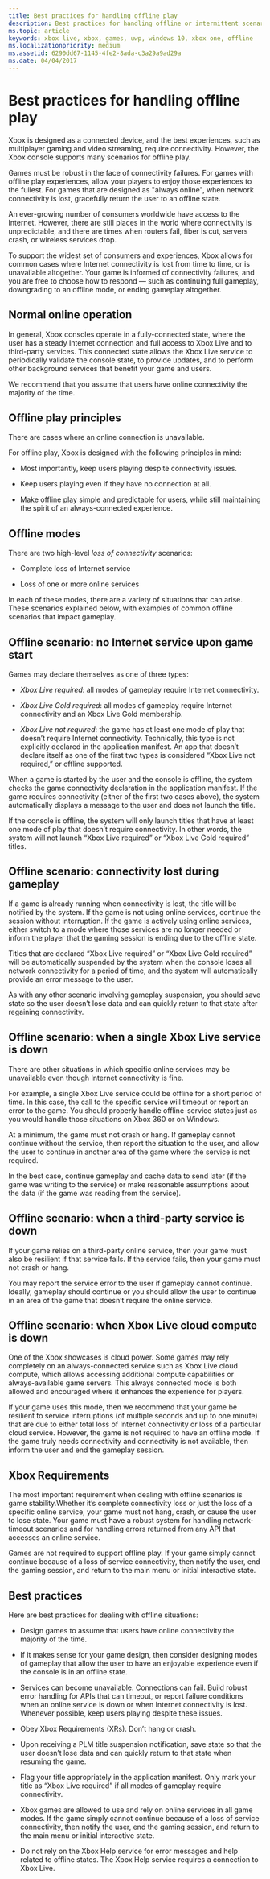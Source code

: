 ```yaml
---
title: Best practices for handling offline play
description: Best practices for handling offline or intermittent scenarios with Xbox Live-enabled titles.
ms.topic: article
keywords: xbox live, xbox, games, uwp, windows 10, xbox one, offline
ms.localizationpriority: medium
ms.assetid: 6290dd67-1145-4fe2-8ada-c3a29a9ad29a
ms.date: 04/04/2017
---
```


# Best practices for handling offline play

Xbox is designed as a connected device, and the best experiences, such as multiplayer gaming and video streaming, require connectivity.
However, the Xbox console supports many scenarios for offline play.

Games must be robust in the face of connectivity failures.
For games with offline play experiences, allow your players to enjoy those experiences to the fullest.
For games that are designed as "always online", when network connectivity is lost, gracefully return the user to an offline state.

An ever-growing number of consumers worldwide have access to the Internet.
However, there are still places in the world where connectivity is unpredictable, and there are times when routers fail, fiber is cut, servers crash, or wireless services drop.

To support the widest set of consumers and experiences, Xbox allows for common cases where Internet connectivity is lost from time to time, or is unavailable altogether.
Your game is informed of connectivity failures, and you are free to choose how to respond — such as continuing full gameplay, downgrading to an offline mode, or ending gameplay altogether.


## Normal online operation

In general, Xbox consoles operate in a fully-connected state, where the user has a steady Internet connection and full access to Xbox Live and to third-party services.
This connected state allows the Xbox Live service to periodically validate the console state, to provide updates, and to perform other background services that benefit your game and users.

We recommend that you assume that users have online connectivity the majority of the time.


## Offline play principles

There are cases where an online connection is unavailable.

For offline play, Xbox is designed with the following principles in mind:

-   Most importantly, keep users playing despite connectivity issues.

-   Keep users playing even if they have no connection at all.

-   Make offline play simple and predictable for users, while still maintaining the spirit of an always-connected experience.


## Offline modes

There are two high-level *loss of connectivity* scenarios:

-   Complete loss of Internet service

-   Loss of one or more online services

In each of these modes, there are a variety of situations that can arise.
These scenarios explained below, with examples of common offline scenarios that impact gameplay.


## Offline scenario: no Internet service upon game start

Games may declare themselves as one of three types:

-   *Xbox Live required*: all modes of gameplay require Internet connectivity.

-   *Xbox Live Gold required*: all modes of gameplay require Internet connectivity and an Xbox Live Gold membership.

-   *Xbox Live not required*: the game has at least one mode of play that doesn’t require Internet connectivity. Technically, this type is not explicitly declared in the application manifest. An app that doesn’t declare itself as one of the first two types is considered “Xbox Live not required,” or offline supported.

When a game is started by the user and the console is offline, the system checks the game connectivity declaration in the application manifest.
If the game requires connectivity (either of the first two cases above), the system automatically displays a message to the user and does not launch the title.

If the console is offline, the system will only launch titles that have at least one mode of play that doesn’t require connectivity.
In other words, the system will not launch “Xbox Live required” or “Xbox Live Gold required” titles.


## Offline scenario: connectivity lost during gameplay

If a game is already running when connectivity is lost, the title will be notified by the system.
If the game is not using online services, continue the session without interruption.
If the game is actively using online services, either switch to a mode where those services are no longer needed or inform the player that the gaming session is ending due to the offline state.

Titles that are declared “Xbox Live required” or “Xbox Live Gold required” will be automatically suspended by the system when the console loses all network connectivity for a period of time, and the system will automatically provide an error message to the user.

As with any other scenario involving gameplay suspension, you should save state so the user doesn’t lose data and can quickly return to that state after regaining connectivity.


## Offline scenario: when a single Xbox Live service is down

There are other situations in which specific online services may be unavailable even though Internet connectivity is fine.

For example, a single Xbox Live service could be offline for a short period of time.
In this case, the call to the specific service will timeout or report an error to the game.
You should properly handle offline-service states just as you would handle those situations on Xbox 360 or on Windows.

At a minimum, the game must not crash or hang.
If gameplay cannot continue without the service, then report the situation to the user, and allow the user to continue in another area of the game where the service is not required.

In the best case, continue gameplay and cache data to send later (if the game was writing to the service) or make reasonable assumptions about the data (if the game was reading from the service).


## Offline scenario: when a third-party service is down

If your game relies on a third-party online service, then your game must also be resilient if that service fails.
If the service fails, then your game must not crash or hang.

You may report the service error to the user if gameplay cannot continue.
Ideally, gameplay should continue or you should allow the user to continue in an area of the game that doesn’t require the online service.


## Offline scenario: when Xbox Live cloud compute is down

One of the Xbox showcases is cloud power.
Some games may rely completely on an always-connected service such as Xbox Live cloud compute, which allows accessing additional compute capabilities or always-available game servers.
This always connected mode is both allowed and encouraged where it enhances the experience for players.

If your game uses this mode, then we recommend that your game be resilient to service interruptions (of multiple seconds and up to one minute) that are due to either total loss of Internet connectivity or loss of a particular cloud service.
However, the game is not required to have an offline mode.
If the game truly needs connectivity and connectivity is not available, then inform the user and end the gameplay session.


## Xbox Requirements

The most important requirement when dealing with offline scenarios is game stability.Whether it’s complete connectivity loss or just the loss of a specific online service, your game must not hang, crash, or cause the user to lose state.
Your game must have a robust system for handling network-timeout scenarios and for handling errors returned from any API that accesses an online service.

Games are not required to support offline play.
If your game simply cannot continue because of a loss of service connectivity, then notify the user, end the gaming session, and return to the main menu or initial interactive state.


## Best practices

Here are best practices for dealing with offline situations:

-   Design games to assume that users have online connectivity the majority of the time.

-   If it makes sense for your game design, then consider designing modes of gameplay that allow the user to have an enjoyable experience even if the console is in an offline state.

-   Services can become unavailable. Connections can fail. Build robust error handling for APIs that can timeout, or report failure conditions when an online service is down or when Internet connectivity is lost. Whenever possible, keep users playing despite these issues.

-   Obey Xbox Requirements (XRs). Don’t hang or crash.

-   Upon receiving a PLM title suspension notification, save state so that the user doesn’t lose data and can quickly return to that state when resuming the game.

-   Flag your title appropriately in the application manifest. Only mark your title as “Xbox Live required” if all modes of gameplay require connectivity.

-   Xbox games are allowed to use and rely on online services in all game modes. If the game simply cannot continue because of a loss of service connectivity, then notify the user, end the gaming session, and return to the main menu or initial interactive state.

-   Do not rely on the Xbox Help service for error messages and help related to offline states. The Xbox Help service requires a connection to Xbox Live.
